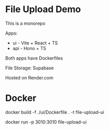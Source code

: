 # File Upload Demo

This is a monorepo

Apps:

- ui - Vite + React + TS
- api - Hono + TS

Both apps have Dockerfiles

File Storage: Supabase

Hosted on Render.com

# Docker

docker build -f ./ui/Dockerfile . -t file-upload-ui

docker run -p 3010:3010 file-upload-ui

